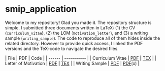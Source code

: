 # smip_application

Welcome to my repository! Glad you made it. The repository structure is simple.
I submitted three documents written in LaTeX: (1) the CV (`curriculum_vitae`),
(2) the LOM (`motivation_letter`), and (3) a writing sample (`writing_sample`).
The code to reproduce all of them hides inside the related directory. However
to provide quick access, I linked the PDF versions and the TeX-code to navigate
the desired files.

| File | PDF | Code |
| ------ | ----------- |
| Curriculum Vitae | [PDF](https://raw.githubusercontent.com/sbissantz/smip_application/master/curriculum_vitae/curriculum_vitae.pdf) | [TEX](https://raw.githubusercontent.com/sbissantz/smip_application/master/curriculum_vitae/curriculum_vitae.tex) | 
| Letter of Motivation | [PDF](https://raw.githubusercontent.com/sbissantz/smip_application/master/motivation_letter/motivation_letter.pdf) | [TEX](https://raw.githubusercontent.com/sbissantz/smip_application/master/motivation_letter/motivation_letter.tex) | 
| Writing Sample | [PDF](https://raw.githubusercontent.com/sbissantz/smip_application/master/writing_sample/writing_sample.pdf) | [PDF](https://raw.githubusercontent.com/sbissantz/smip_application/master/writing_sample/writing_sample.tex)(x) |




